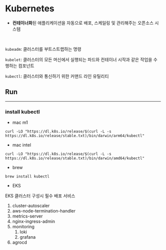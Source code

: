 # Kubernetes
 
* **컨테이너화**된 애플리케이션을 자동으로 배포, 스케일링 및 관리해주는 오픈소스 시스템

<br>

`kubeadm`: 클러스터를 부트스트랩하는 명령

`kubelet`: 클러스터의 모든 머신에서 실행되는 파드와 컨테이너 시작과 같은 작업을 수행하는 컴포넌트

`kubectl`: 클러스터와 통신하기 위한 커맨드 라인 유틸리티

## Run

---
### install kubectl

* mac m1
```shell
curl -LO "https://dl.k8s.io/release/$(curl -L -s https://dl.k8s.io/release/stable.txt)/bin/darwin/arm64/kubectl"
```

* mac intel
```shell
curl -LO "https://dl.k8s.io/release/$(curl -L -s https://dl.k8s.io/release/stable.txt)/bin/darwin/amd64/kubectl"
```

* brew
```shell
brew install kubectl
```

* EKS

EKS 클러스터 구성시 필수 배포 서비스

1. cluster-autoscaler
2. aws-node-termination-handler
3. metrics-server
4. nginx-ingress-admin
5. monitoring
   1. loki
   2. grafana
6. agrocd

